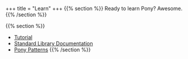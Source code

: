 +++
title = "Learn"
+++
{{% section %}}
Ready to learn Pony? Awesome.
{{% /section %}}

{{% section %}}
* [Tutorial](https://tutorial.ponylang.org)
* [Standard Library Documentation](http://www.ponylang.org/ponyc/)
* [Pony Patterns](http://patterns.ponylang.org)
{{% /section %}}

